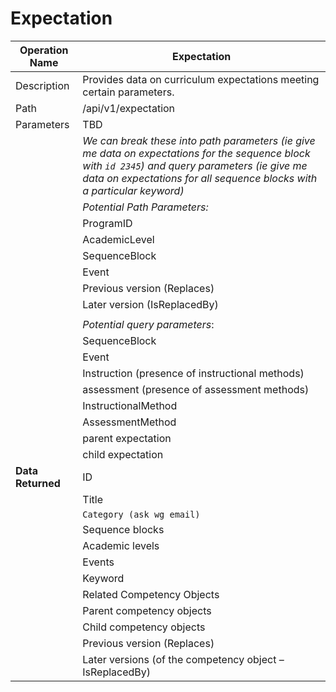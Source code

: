 # Expectation #


|Operation Name |Expectation |
|-------------- |----------- |
|Description |Provides data on curriculum expectations meeting certain parameters. |
|Path       | /api/v1/expectation |
| Parameters | TBD |
|| *We can break these into path parameters (ie give me data on expectations for the sequence block with `id 2345`) and query parameters (ie give me data on expectations for all sequence blocks with a particular keyword)*
||_Potential Path Parameters:_
|| ProgramID
|| AcademicLevel
|| SequenceBlock
|| Event
|| Previous version (Replaces)
|| Later version (IsReplacedBy)
||
|| _Potential&nbsp;query&nbsp;parameters_:
|| SequenceBlock
|| Event
|| Instruction (presence of instructional methods)
|| assessment (presence of assessment methods)
|| InstructionalMethod
|| AssessmentMethod
|| parent expectation
|| child expectation
| **Data Returned** | ID
|| Title
|| `Category (ask wg email)`
|| Sequence blocks
|| Academic levels
|| Events
|| Keyword
|| Related Competency Objects
|| Parent competency objects
|| Child competency objects
|| Previous version (Replaces)
|| Later versions (of the competency object – IsReplacedBy)
